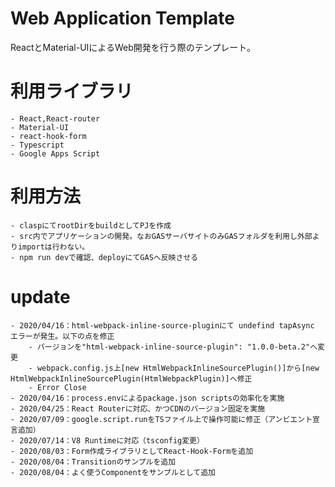 # Web Application Template
ReactとMaterial-UIによるWeb開発を行う際のテンプレート。

# 利用ライブラリ
    - React,React-router
    - Material-UI
    - react-hook-form
    - Typescript
    - Google Apps Script

# 利用方法
    - claspにてrootDirをbuildとしてPJを作成
    - src内でアプリケーションの開発。なおGASサーバサイトのみGASフォルダを利用し外部よりimportは行わない。
    - npm run devで確認、deployにてGASへ反映させる

# update
    - 2020/04/16：html-webpack-inline-source-pluginにて undefind tapAsync エラーが発生。以下の点を修正
        - バージョンを"html-webpack-inline-source-plugin": "1.0.0-beta.2"へ変更
        - webpack.config.js上[new HtmlWebpackInlineSourcePlugin()]から[new HtmlWebpackInlineSourcePlugin(HtmlWebpackPlugin)]へ修正
        - Error Close
    - 2020/04/16：process.envによるpackage.json scriptsの効率化を実施
    - 2020/04/25：React Routerに対応、かつCDNのバージョン固定を実施
    - 2020/07/09：google.script.runをTSファイル上で操作可能に修正（アンビエント宣言追加）
    - 2020/07/14：V8 Runtimeに対応（tsconfig変更）
    - 2020/08/03：Form作成ライブラリとしてReact-Hook-Formを追加
    - 2020/08/04：Transitionのサンプルを追加
    - 2020/08/04：よく使うComponentをサンプルとして追加
